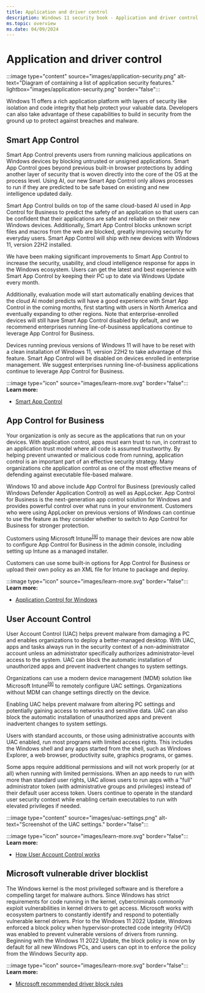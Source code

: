 ```yaml
---
title: Application and driver control
description: Windows 11 security book - Application and driver control.
ms.topic: overview
ms.date: 04/09/2024
---
```


# Application and driver control

:::image type="content" source="images/application-security.png" alt-text="Diagram of containing a list of application security features." lightbox="images/application-security.png" border="false":::

Windows 11 offers a rich application platform with layers of security like isolation and code integrity that help protect your valuable data. Developers can also take advantage of these
capabilities to build in security from the ground up to protect against breaches and malware.

## Smart App Control

Smart App Control prevents users from running malicious applications on Windows devices by blocking untrusted or unsigned applications. Smart App Control goes beyond previous built-in browser protections by adding another layer of security that is woven directly into the core of the OS at the process level. Using AI, our new Smart App Control only allows processes to run if they are predicted to be safe based on existing and new intelligence updated daily.

Smart App Control builds on top of the same cloud-based AI used in App Control for Business to predict the safety of an application so that users can be confident that their applications are safe and reliable on their new Windows devices. Additionally, Smart App Control blocks unknown script files and macros from the web are blocked, greatly improving security for everyday users.
Smart App Control will ship with new devices with Windows 11, version 22H2 installed.

We have been making significant improvements to Smart App Control to increase the security, usability, and cloud intelligence response for apps in the Windows ecosystem. Users can get the latest and best experience with Smart App Control by keeping their PC up to date via Windows Update every month.

Additionally, evaluation mode will start automatically enabling devices that the cloud AI model predicts will have a good experience with Smart App Control in the coming months, first starting with users in North America and eventually expanding to other regions. Note that enterprise-enrolled devices will still have Smart App Control disabled by default, and we recommend enterprises running line-of-business applications continue to leverage App Control for Business.

Devices running previous versions of Windows 11 will have to be reset with a clean installation of Windows 11, version 22H2 to take advantage of this feature. Smart App Control will be disabled on devices enrolled in enterprise management. We suggest enterprises running line-of-business applications continue to leverage App Control for Business.

:::image type="icon" source="images/learn-more.svg" border="false"::: **Learn more:**

- [Smart App Control](/windows/apps/develop/smart-app-control/overview)

## App Control for Business

Your organization is only as secure as the applications that run on your devices. With application control, apps must earn trust to run, in contrast to an application trust model where all code is assumed trustworthy. By helping prevent unwanted or malicious code from running, application control is an important part of an effective security strategy. Many organizations cite application control as one of the most effective means of defending against executable file-based malware.

Windows 10 and above include App Control for Business (previously called Windows Defender Application Control) as well as AppLocker. App Control for Business is the next-generation app control solution for Windows and provides powerful control over what runs in your environment. Customers who were using AppLocker on previous versions of Windows can continue to use the feature as they consider whether to switch to App Control for Business for stronger protection.

Customers using Microsoft Intune<sup>[\[9\]](conclusion.md#footnote9)</sup> to manage their devices are now able to configure App Control for Business in the admin console, including setting up Intune as a managed installer.

Customers can use some built-in options for App Control for Business or upload their own policy as an XML file for Intune to package and deploy.

:::image type="icon" source="images/learn-more.svg" border="false"::: **Learn more:**

- [Application Control for Windows](/windows/security/application-security/application-control/windows-defender-application-control/wdac)

## User Account Control

User Account Control (UAC) helps prevent malware from damaging a PC and enables organizations to deploy a better-managed desktop. With UAC, apps and tasks always run in the security context of a non-administrator account unless an administrator specifically authorizes administrator-level access to the system. UAC can block the automatic installation of unauthorized apps and prevent inadvertent changes to system settings.

Organizations can use a modern device management (MDM) solution like Microsoft Intune<sup>[\[9\]](conclusion.md#footnote9)</sup> to remotely configure UAC settings. Organizations without MDM can change settings directly
on the device.

Enabling UAC helps prevent malware from altering PC settings and potentially gaining access to networks and sensitive data. UAC can also block the automatic installation of unauthorized
apps and prevent inadvertent changes to system settings.

Users with standard accounts, or those using administrative accounts with UAC enabled, run most programs with limited access rights. This includes the Windows shell and any apps started from the shell, such as Windows Explorer, a web browser, productivity suite, graphics programs, or games.

Some apps require additional permissions and will not work properly (or at all) when running with limited permissions. When an app needs to run with more than standard user rights, UAC allows users to run apps with a "full" administrator token (with administrative groups and privileges) instead of their default user access token. Users continue to operate in the standard user security context while enabling certain executables to run with elevated privileges if needed.

:::image type="content" source="images/uac-settings.png" alt-text="Screenshot of the UAC settings." border="false":::

:::image type="icon" source="images/learn-more.svg" border="false"::: **Learn more:**

- [How User Account Control works](/windows/security/identity-protection/user-account-control/how-user-account-control-works)

## Microsoft vulnerable driver blocklist

The Windows kernel is the most privileged software and is therefore a compelling target for malware authors. Since Windows has strict requirements for code running in the kernel, cybercriminals commonly exploit vulnerabilities in kernel drivers to get access. Microsoft works with ecosystem partners to constantly identify and respond to potentially vulnerable kernel drivers. Prior to the Windows 11 2022 Update, Windows enforced a block policy when hypervisor-protected code integrity (HVCI) was enabled to prevent vulnerable versions of drivers from running. Beginning with the Windows 11 2022 Update, the block policy is now on by default for all new Windows PCs, and users can opt in to enforce the policy from the Windows Security app.

:::image type="icon" source="images/learn-more.svg" border="false"::: **Learn more:**

- [Microsoft recommended driver block rules](/windows/security/threat-protection/windows-defender-application-control/microsoft-recommended-driver-block-rules)
